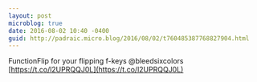 ```yaml
---
layout: post
microblog: true
date: 2016-08-02 10:40 -0400
guid: http://padraic.micro.blog/2016/08/02/t760485387768827904.html
---
```

FunctionFlip for your flipping f-keys @bleedsixcolors [https://t.co/l2UPRQQJ0L](https://t.co/l2UPRQQJ0L)

